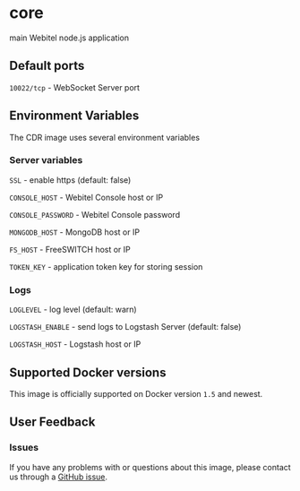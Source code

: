 core
====

main Webitel node.js application

## Default ports

`10022/tcp` - WebSocket Server port

## Environment Variables

The CDR image uses several environment variables

### Server variables

`SSL` - enable https (default: false)

`CONSOLE_HOST` - Webitel Console host or IP

`CONSOLE_PASSWORD` - Webitel Console password

`MONGODB_HOST` - MongoDB host or IP

`FS_HOST` - FreeSWITCH host or IP

`TOKEN_KEY` - application token key for storing session

### Logs

`LOGLEVEL` - log level (default: warn)

`LOGSTASH_ENABLE` - send logs to Logstash Server (default: false)

`LOGSTASH_HOST` - Logstash host or IP


## Supported Docker versions

This image is officially supported on Docker version `1.5` and newest.

## User Feedback

### Issues
If you have any problems with or questions about this image, please contact us through a [GitHub issue](https://github.com/webitel/core/issues).
